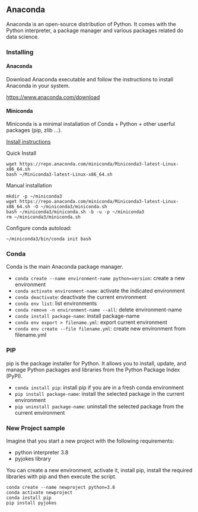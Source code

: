

## Anaconda
Anaconda is an open-source distribution of Python. It comes with the Python interpreter, a package manager and various packages related do data science.

### Installing

#### Anaconda
Download Anaconda executable and follow the instructions to install Anaconda in your system.

https://www.anaconda.com/download

#### Miniconda
Miniconda is a minimal installation of Conda + Python + other userful packages (pip, zlib ...).

[Install instructions](https://docs.conda.io/projects/miniconda/en/latest/#)

Quick Install

```
wget https://repo.anaconda.com/miniconda/Miniconda3-latest-Linux-x86_64.sh
bash ~/Miniconda3-latest-Linux-x86_64.sh
```

Manual installation
```
mkdir -p ~/miniconda3
wget https://repo.anaconda.com/miniconda/Miniconda3-latest-Linux-x86_64.sh -O ~/miniconda3/miniconda.sh
bash ~/miniconda3/miniconda.sh -b -u -p ~/miniconda3
rm ~/miniconda3/miniconda.sh
```
Configure conda autoload:

`~/miniconda3/bin/conda init bash`

### Conda
Conda is the main Anaconda package manager.

* `conda create --name environment-name python=version`: create a new environment
* `conda activate environment-name`: activate the indicated environment
* `conda deactivate`: deactivate the current environment
* `conda env list`: list environments
* `conda remove -n environment-name --all`: delete environment-name
* `conda install package-name`: install package-name
* `conda env export > filename.yml`: export current environment
* `conda env create --file filename.yml`: create new environment from filename.yml

### PIP
pip is the package installer for Python. It allows you to install, update, and manage Python packages and libraries from the Python Package Index (PyPI).
* `conda install pip`: install pip if you are in a fresh conda environment
* `pip install package-name`: install the selected package in the current environment
* `pip uninstall package-name`: uninstall the selected package from the current environment

### New Project sample
Imagine that you start a new project with the following requirements:
* python interpreter 3.8
* pyjokes library

You can create a new environment, activate it, install pip, install the required libraries with pip and then execute the script.

```
conda create --name newproject python=3.8
conda activate newproject
conda install pip
pip install pyjokes
```